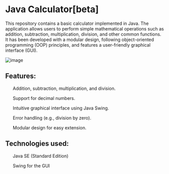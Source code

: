 <h1>Java Calculator[beta]</h1>

<p>This repository contains a basic calculator implemented in Java. The application allows users to perform simple mathematical operations such as addition, subtraction, multiplication, division, and other common functions. It has been developed with a modular design, following object-oriented programming (OOP) principles, and features a user-friendly graphical interface (GUI).</p>


![image](https://github.com/user-attachments/assets/b22df751-29dc-4ef7-b943-77878e919e8d)


<h2>Features:</h2>

<ls>

<ol>Addition, subtraction, multiplication, and division.</ol>
<ol>Support for decimal numbers.</ol>
<ol>Intuitive graphical interface using Java Swing.</ol>
<ol>Error handling (e.g., division by zero).</ol>
<ol>Modular design for easy extension.</ol>

<h2>Technologies used:</h2>

<ol>Java SE (Standard Edition)</ol>
<ol>Swing for the GUI</ol>
